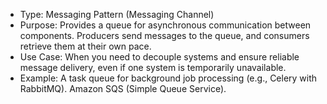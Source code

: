- Type: Messaging Pattern (Messaging Channel)
- Purpose: Provides a queue for asynchronous communication between components. Producers send messages to the queue, and consumers retrieve them at their own pace.
- Use Case: When you need to decouple systems and ensure reliable message delivery, even if one system is temporarily unavailable.
- Example:
  A task queue for background job processing (e.g., Celery with RabbitMQ).
  Amazon SQS (Simple Queue Service).
